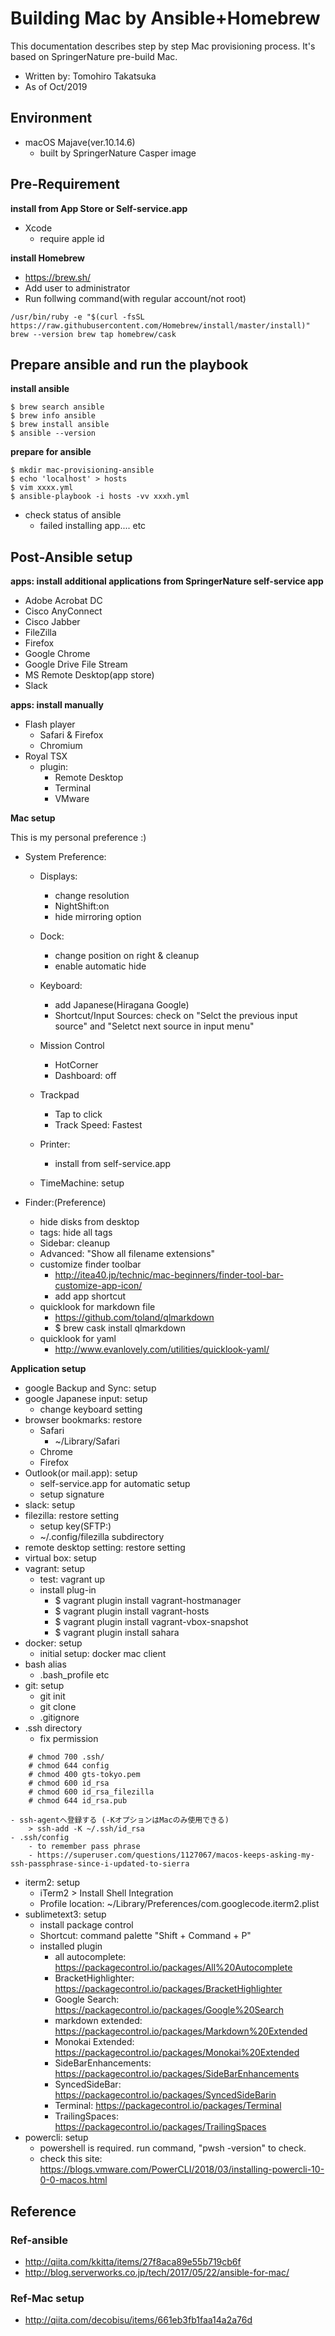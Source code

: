 
# Building Mac by Ansible+Homebrew

This documentation describes step by step Mac provisioning process. It's based on SpringerNature pre-build Mac. 
 
- Written by: Tomohiro Takatsuka
- As of Oct/2019

## Environment

- macOS Majave(ver.10.14.6)
	- built by SpringerNature Casper image

## Pre-Requirement

**install from App Store or Self-service.app**

- Xcode
	- require apple id

**install Homebrew**

- https://brew.sh/
- Add user to administrator
- Run follwing command(with regular account/not root)

``
/usr/bin/ruby -e "$(curl -fsSL https://raw.githubusercontent.com/Homebrew/install/master/install)"
brew --version
brew tap homebrew/cask
``

## Prepare ansible and run the playbook
**install ansible**

```
$ brew search ansible
$ brew info ansible
$ brew install ansible
$ ansible --version
```

**prepare for ansible**

```
$ mkdir mac-provisioning-ansible
$ echo 'localhost' > hosts
$ vim xxxx.yml
$ ansible-playbook -i hosts -vv xxxh.yml
```
- check status of ansible
	- failed installing app.... etc


## Post-Ansible setup

**apps: install additional applications from SpringerNature self-service app**

- Adobe Acrobat DC
- Cisco AnyConnect
- Cisco Jabber
- FileZilla
- Firefox
- Google Chrome
- Google Drive File Stream
- MS Remote Desktop(app store)
- Slack

**apps: install manually**

- Flash player
	- Safari & Firefox
	- Chromium
- Royal TSX
	- plugin:
		- Remote Desktop
		- Terminal
		- VMware

**Mac setup**

This is my personal preference :)

- System Preference:
	- Displays:
		- change resolution
		- NightShift:on
		- hide mirroring option
	- Dock:
		- change position on right & cleanup
		- enable automatic hide
	- Keyboard:
		- add Japanese(Hiragana Google)
		- Shortcut/Input Sources: check on "Selct the previous input source" and "Seletct next source in input menu"

	- Mission Control
		- HotCorner
		- Dashboard: off
	- Trackpad
		- Tap to click
		- Track Speed: Fastest
	- Printer:
		- install from self-service.app
	- TimeMachine: setup

- Finder:(Preference)
	- hide disks from desktop
	- tags: hide all tags
	- Sidebar: cleanup
	- Advanced: "Show all filename extensions"
	- customize finder toolbar
		- http://itea40.jp/technic/mac-beginners/finder-tool-bar-customize-app-icon/
		- add app shortcut
	- quicklook for markdown file
		- https://github.com/toland/qlmarkdown
		- $ brew cask install qlmarkdown
	- quicklook for yaml
		- http://www.evanlovely.com/utilities/quicklook-yaml/

**Application setup**

- google Backup and Sync: setup
- google Japanese input: setup
	- change keyboard setting
- browser bookmarks: restore
	- Safari
		- ~/Library/Safari
	- Chrome
	- Firefox
- Outlook(or mail.app): setup
	- self-service.app for automatic setup
	- setup signature
- slack: setup
- filezilla: restore setting
	- setup key(SFTP:)
	- ~/.config/filezilla subdirectory
- remote desktop setting: restore setting
- virtual box: setup
- vagrant: setup
	- test: vagrant up
	- install plug-in
		- $ vagrant plugin install vagrant-hostmanager
		- $ vagrant plugin install vagrant-hosts
		- $ vagrant plugin install vagrant-vbox-snapshot
		- $ vagrant plugin install sahara
- docker: setup
	- initial setup: docker mac client
- bash alias
	- .bash_profile etc
- git: setup
	- git init
	- git clone
	- .gitignore
- .ssh directory
	- fix permission

```
    # chmod 700 .ssh/
    # chmod 644 config
    # chmod 400 gts-tokyo.pem
    # chmod 600 id_rsa
    # chmod 600 id_rsa_filezilla
    # chmod 644 id_rsa.pub
```
    - ssh-agentへ登録する (-KオプションはMacのみ使用できる)
		> ssh-add -K ~/.ssh/id_rsa
	- .ssh/config
		- to remember pass phrase
		- https://superuser.com/questions/1127067/macos-keeps-asking-my-ssh-passphrase-since-i-updated-to-sierra
- iterm2: setup
	- iTerm2 > Install Shell Integration
	- Profile location: ~/Library/Preferences/com.googlecode.iterm2.plist
- sublimetext3: setup
	- install package control
	- Shortcut: command palette "Shift + Command + P"
	- installed plugin
		- all autocomplete: https://packagecontrol.io/packages/All%20Autocomplete
		- Bracket​Highlighter: https://packagecontrol.io/packages/BracketHighlighter
		- Google Search: https://packagecontrol.io/packages/Google%20Search
		- markdown extended: https://packagecontrol.io/packages/Markdown%20Extended
		- Monokai Extended: https://packagecontrol.io/packages/Monokai%20Extended
		- SideBarEnhancements: https://packagecontrol.io/packages/SideBarEnhancements
		- Synced​Side​Bar: https://packagecontrol.io/packages/SyncedSideBarin
		- Terminal: https://packagecontrol.io/packages/Terminal
		- Trailing​Spaces: https://packagecontrol.io/packages/TrailingSpaces
- powercli: setup
	- powershell is required. run command, "pwsh -version" to check.
	- check this site: https://blogs.vmware.com/PowerCLI/2018/03/installing-powercli-10-0-0-macos.html

## Reference

### Ref-ansible

- http://qiita.com/kkitta/items/27f8aca89e55b719cb6f
- http://blog.serverworks.co.jp/tech/2017/05/22/ansible-for-mac/

### Ref-Mac setup

- http://qiita.com/decobisu/items/661eb3fb1faa14a2a76d
